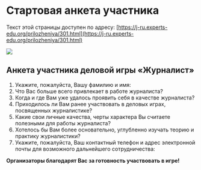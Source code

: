 # Стартовая анкета участника

Текст этой страницы доступен по адресу: [https://j-ru.experts-edu.org/prilozheniya/301.html](https://j-ru.experts-edu.org/prilozheniya/301.html)

![](https://chart.googleapis.com/chart?cht=qr\&chl=https%3A%2F%2Fj-ru.experts-edu.org%2Fprilozheniya%2F301.html\&chs=180x180\&choe=UTF-8\&chld=L|2)

## Анкета участника деловой игры «Журналист»

1. Укажите, пожалуйста, Вашу фамилию и имя:
2. Что Вас больше всего привлекает в работе журналиста?
3. Когда и где Вам уже удалось проявить себя в качестве журналиста?
4. Приходилось ли Вам ранее участвовать в деловых играх, посвященных журналистике?
5. Какие свои личные качества, черты характера Вы считаете полезными для работы журналиста?
6. Хотелось бы Вам более основательно, углубленно изучать теорию и практику журналистики?
7. Укажите, пожалуйста, Ваш контактный телефон и адрес электронной почты для возможного дальнейшего сотрудничества:

**Организаторы благодарят Вас за готовность участвовать в игре!**

